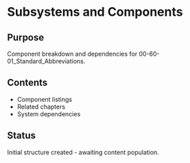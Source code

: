 # Subsystems and Components

## Purpose
Component breakdown and dependencies for 00-60-01_Standard_Abbreviations.

## Contents
- Component listings
- Related chapters
- System dependencies

## Status
Initial structure created - awaiting content population.
